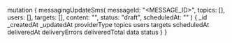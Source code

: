 mutation {
    messagingUpdateSms(
        messageId: "<MESSAGE_ID>",
        topics: [],
        users: [],
        targets: [],
        content: "<CONTENT>",
        status: "draft",
        scheduledAt: ""
    ) {
        _id
        _createdAt
        _updatedAt
        providerType
        topics
        users
        targets
        scheduledAt
        deliveredAt
        deliveryErrors
        deliveredTotal
        data
        status
    }
}
